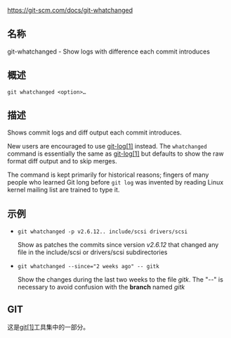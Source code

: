 https://git-scm.com/docs/git-whatchanged

## 名称

git-whatchanged - Show logs with difference each commit introduces

## 概述

```
git whatchanged <option>…
```

## 描述

Shows commit logs and diff output each commit introduces.

New users are encouraged to use [git-log[1]](../git-log) instead. The `whatchanged` command is essentially the same as [git-log[1]](../git-log) but defaults to show the raw format diff output and to skip merges.

The command is kept primarily for historical reasons; fingers of many people who learned Git long before `git log` was invented by reading Linux kernel mailing list are trained to type it.

## 示例

- `git whatchanged -p v2.6.12.. include/scsi drivers/scsi`

  Show as patches the commits since version *v2.6.12* that changed any file in the include/scsi or drivers/scsi subdirectories

- `git whatchanged --since="2 weeks ago" -- gitk`

  Show the changes during the last two weeks to the file *gitk*. The "--" is necessary to avoid confusion with the **branch** named *gitk*

## GIT

  这是[git[1]](../../Git)工具集中的一部分。